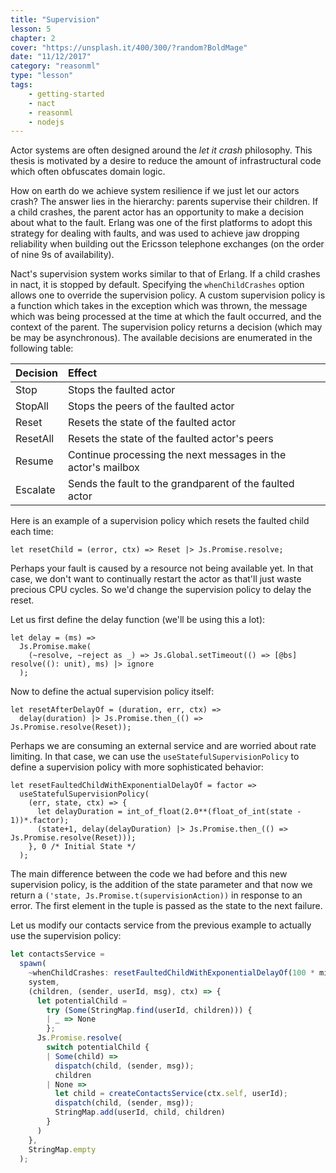 ```yaml
---
title: "Supervision"
lesson: 5
chapter: 2
cover: "https://unsplash.it/400/300/?random?BoldMage"
date: "11/12/2017"
category: "reasonml"
type: "lesson"
tags:
    - getting-started
    - nact
    - reasonml
    - nodejs
---
```

Actor systems are often designed around the *let it crash* philosophy.
This thesis is motivated by a desire to reduce the amount of infrastructural code which often obfuscates domain logic. 

How on earth do we achieve system resilience if we just let our actors crash? The answer lies in the hierarchy: parents supervise their children. If a child crashes, the parent actor has an opportunity to make a decision about what to the fault. Erlang was one of the first platforms to adopt this strategy for dealing with faults, and was used to achieve jaw dropping reliability when building out the Ericsson telephone exchanges (on the order of nine 9s of availability). 

Nact's supervision system works similar to that of Erlang. If a child crashes in nact, it is stopped by default. Specifying the `whenChildCrashes` option allows one to override the supervision policy. A custom supervision policy is a function which takes in the exception which was thrown, the message which was being processed at the time at which the fault occurred, and the context of the parent. The supervision policy returns a decision (which may be may be asynchronous). The available decisions are enumerated in the following table:

<table class='definitions'>
    <thead>
      <tr>
        <th align='left'>Decision</th>
        <th align='left'>Effect</th>
      </tr>
    </thead>
    <tbody>
      <tr>
        <td align='left'>Stop</td>
        <td align='left'>Stops the faulted actor</td>
      </tr>
      <tr>
        <td align='left'>StopAll</td>
        <td align='left'>Stops the peers of the faulted actor</td>
      </tr>
      <tr>
        <td align='left'>Reset</td>
        <td align='left'>Resets the state of the faulted actor</td>
      </tr>
      <tr>
        <td align='left'>ResetAll</td>
        <td align='left'>Resets the state of the faulted actor's peers</td>
      </tr>
      <tr>
        <td align='left'>Resume</td>
        <td align='left'>Continue processing the next messages in the actor's mailbox</td>
      </tr>
      <tr>
        <td align='left'>Escalate</td>
        <td align='left'>Sends the fault to the grandparent of the faulted actor</td>
      </tr>
    </tbody>
  </table>

Here is an example of a supervision policy which resets the faulted child each time:

```reason
let resetChild = (error, ctx) => Reset |> Js.Promise.resolve;
```

Perhaps your fault is caused by a resource not being available yet. In that case, we don't want to continually restart the actor as that'll just waste precious CPU cycles. So we'd change the supervision policy to delay the reset.

Let us first define the delay function (we'll be using this a lot):

```reason
let delay = (ms) =>
  Js.Promise.make(
    (~resolve, ~reject as _) => Js.Global.setTimeout(() => [@bs] resolve((): unit), ms) |> ignore
  );
``` 

Now to define the actual supervision policy itself: 

```reason
let resetAfterDelayOf = (duration, err, ctx) =>
  delay(duration) |> Js.Promise.then_(() => Js.Promise.resolve(Reset));
```

Perhaps we are consuming an external service and are worried about rate limiting. 
In that case, we can use the `useStatefulSupervisionPolicy` to define a supervision policy with more sophisticated behavior:

```reason
let resetFaultedChildWithExponentialDelayOf = factor => 
  useStatefulSupervisionPolicy(
    (err, state, ctx) => {
      let delayDuration = int_of_float(2.0**(float_of_int(state - 1))*.factor);
      (state+1, delay(delayDuration) |> Js.Promise.then_(() => Js.Promise.resolve(Reset)));      
    }, 0 /* Initial State */
  );
```
The main difference between the code we had before and this new supervision policy, is the addition of the state parameter and
that now we return a `('state, Js.Promise.t(supervisionAction))` in response to an error.
 The first element in the tuple is passed as the state to the next failure.


Let us modify our contacts service from the previous example to actually use the supervision policy:

```js
let contactsService =
  spawn(
    ~whenChildCrashes: resetFaultedChildWithExponentialDelayOf(100 * milliseconds)
    system,
    (children, (sender, userId, msg), ctx) => {
      let potentialChild =
        try (Some(StringMap.find(userId, children))) {
        | _ => None
        };
      Js.Promise.resolve(
        switch potentialChild {
        | Some(child) =>
          dispatch(child, (sender, msg));
          children
        | None =>
          let child = createContactsService(ctx.self, userId);
          dispatch(child, (sender, msg));
          StringMap.add(userId, child, children)
        }
      )
    },
    StringMap.empty
  );
```
